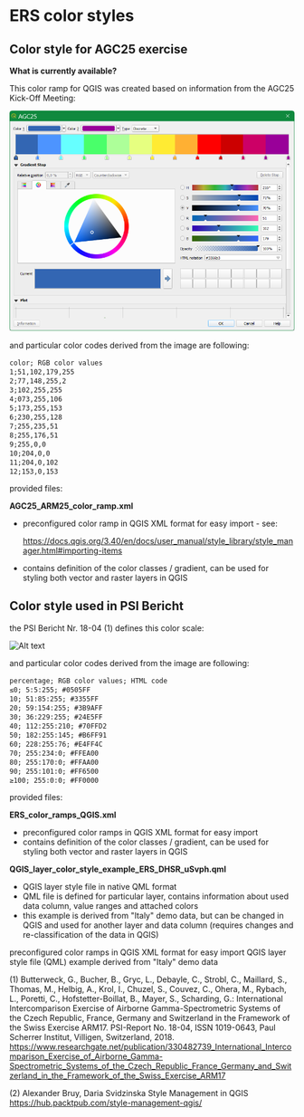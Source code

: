 # ERS color styles

## Color style for AGC25 exercise

**What is currently available?**

This color ramp for QGIS was created based on information from the AGC25 Kick-Off Meeting:

![Alt text](img/AGC25_ARM25_color_ramp.png?raw=true "AGC25 clor ramp in QGIS Style manager")

and particular color codes derived from the image are following:
```
color; RGB color values
1;51,102,179,255
2;77,148,255,2
3;102,255,255
4;073,255,106
5;173,255,153
6;230,255,128
7;255,235,51
8;255,176,51
9;255,0,0
10;204,0,0
11;204,0,102
12;153,0,153
```
provided files:

**AGC25_ARM25_color_ramp.xml**
- preconfigured color ramp in QGIS XML format for easy import - see:
  
  https://docs.qgis.org/3.40/en/docs/user_manual/style_library/style_manager.html#importing-items
  
- contains definition of the color classes / gradient, can be used for styling both vector and raster layers in QGIS


## Color style used in PSI Bericht

the PSI Bericht Nr. 18-04 (1) defines this color scale:

![Alt text](img/tab26.png?raw=true "Color scale - PSI Bericht Nr. 18-04, p65, Table 26")

and particular color codes derived from the image are following:
```
percentage; RGB color values; HTML code
≤0; 5:5:255; #0505FF
10; 51:85:255; #3355FF
20; 59:154:255; #3B9AFF
30; 36:229:255; #24E5FF
40; 112:255:210; #70FFD2
50; 182:255:145; #B6FF91
60; 228:255:76; #E4FF4C
70; 255:234:0; #FFEA00
80; 255:170:0; #FFAA00
90; 255:101:0; #FF6500
≥100; 255:0:0; #FF0000
```
provided files:

**ERS_color_ramps_QGIS.xml**
- preconfigured color ramps in QGIS XML format for easy import
- contains definition of the color classes / gradient, can be used for styling both vector and raster layers in QGIS

**QGIS_layer_color_style_example_ERS_DHSR_uSvph.qml**
- QGIS layer style file in native QML format
- QML file is defined for particular layer, contains information about used data column, value ranges and attached colors
- this example is derived from "Italy" demo data, but can be changed in QGIS and used for another layer and data column (requires changes and re-classification of the data in QGIS)

preconfigured color ramps in QGIS XML format for easy import
QGIS layer style file (QML) example derived from "Italy" demo data

(1) Butterweck, G., Bucher, B., Gryc, L., Debayle, C., Strobl, C.,  Maillard, S., Thomas, M., Helbig, A., Krol, I., Chuzel, S., Couvez, C., Ohera, M., Rybach, L., Poretti, C.,  Hofstetter-Boillat, B., Mayer, S., Scharding, G.: International Intercomparison Exercise of Airborne Gamma-Spectrometric Systems of the Czech Republic, France, Germany and Switzerland in the Framework of the Swiss Exercise ARM17. PSI-Report No. 18-04, ISSN 1019-0643, Paul Scherrer Institut, Villigen, Switzerland, 2018.
https://www.researchgate.net/publication/330482739_International_Intercomparison_Exercise_of_Airborne_Gamma-Spectrometric_Systems_of_the_Czech_Republic_France_Germany_and_Switzerland_in_the_Framework_of_the_Swiss_Exercise_ARM17

(2) Alexander Bruy, Daria Svidzinska
Style Management in QGIS
https://hub.packtpub.com/style-management-qgis/
